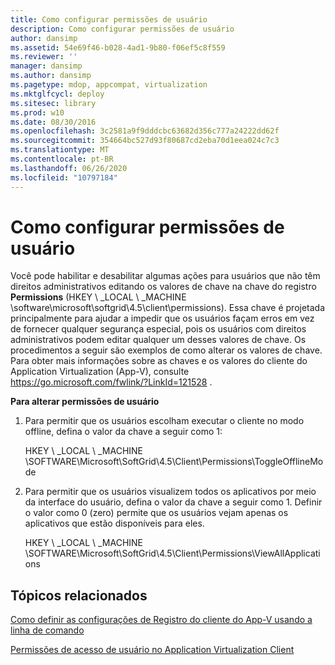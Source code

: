 ```yaml
---
title: Como configurar permissões de usuário
description: Como configurar permissões de usuário
author: dansimp
ms.assetid: 54e69f46-b028-4ad1-9b80-f06ef5c8f559
ms.reviewer: ''
manager: dansimp
ms.author: dansimp
ms.pagetype: mdop, appcompat, virtualization
ms.mktglfcycl: deploy
ms.sitesec: library
ms.prod: w10
ms.date: 08/30/2016
ms.openlocfilehash: 3c2581a9f9dddcbc63682d356c777a24222dd62f
ms.sourcegitcommit: 354664bc527d93f80687cd2eba70d1eea024c7c3
ms.translationtype: MT
ms.contentlocale: pt-BR
ms.lasthandoff: 06/26/2020
ms.locfileid: "10797184"
---
```

# Como configurar permissões de usuário


Você pode habilitar e desabilitar algumas ações para usuários que não têm direitos administrativos editando os valores de chave na chave do registro **Permissions** (HKEY \ _LOCAL \ _MACHINE \\software\\microsoft\\softgrid\\4.5\\client\\permissions). Essa chave é projetada principalmente para ajudar a impedir que os usuários façam erros em vez de fornecer qualquer segurança especial, pois os usuários com direitos administrativos podem editar qualquer um desses valores de chave. Os procedimentos a seguir são exemplos de como alterar os valores de chave. Para obter mais informações sobre as chaves e os valores do cliente do Application Virtualization (App-V), consulte <https://go.microsoft.com/fwlink/?LinkId=121528> .

**Para alterar permissões de usuário**

1.  Para permitir que os usuários escolham executar o cliente no modo offline, defina o valor da chave a seguir como 1:

    HKEY \ _LOCAL \ _MACHINE \\SOFTWARE\\Microsoft\\SoftGrid\\4.5\\Client\\Permissions\\ToggleOfflineMode

2.  Para permitir que os usuários visualizem todos os aplicativos por meio da interface do usuário, defina o valor da chave a seguir como 1. Definir o valor como 0 (zero) permite que os usuários vejam apenas os aplicativos que estão disponíveis para eles.

    HKEY \ _LOCAL \ _MACHINE \\SOFTWARE\\Microsoft\\SoftGrid\\4.5\\Client\\Permissions\\ViewAllApplications

## Tópicos relacionados


[Como definir as configurações de Registro do cliente do App-V usando a linha de comando](how-to-configure-the-app-v-client-registry-settings-by-using-the-command-line.md)

[Permissões de acesso de usuário no Application Virtualization Client](user-access-permissions-in-application-virtualization-client.md)

 

 





